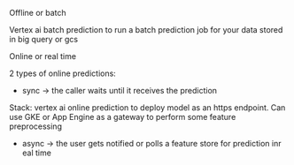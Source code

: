 
Offline or batch

Vertex ai batch prediction to run a batch prediction job for your data stored in big query or gcs

Online or real time

2 types of online predictions:

- sync -> the caller waits until it receives the prediction

Stack: vertex ai online prediction to deploy model as an https endpoint. Can use GKE or App Engine as a gateway to perform some feature preprocessing

- async -> the user gets notified or polls a feature store for prediction inr eal time